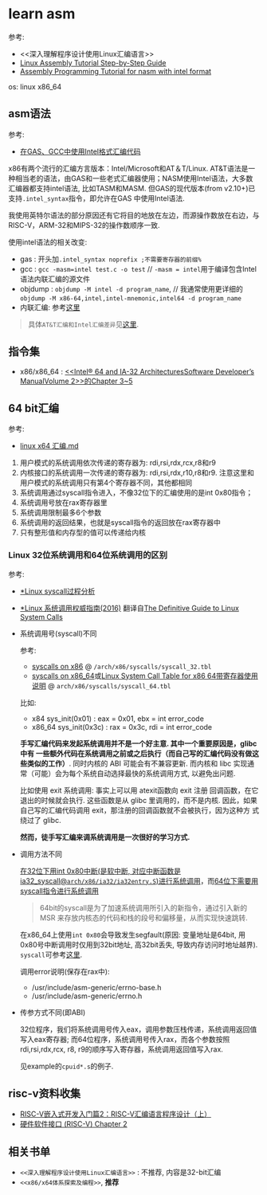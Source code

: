 # learn asm
参考:
- <<深入理解程序设计使用Linux汇编语言>>
- [Linux Assembly Tutorial Step-by-Step Guide](https://montcs.bloomu.edu/Information/LowLevel/Assembly/assembly-tutorial.html)
- [Assembly Programming Tutorial for nasm with intel format](https://www.tutorialspoint.com/assembly_programming/index.htm)

os: linux x86_64

## asm语法
参考:
- [在GAS、GCC中使用Intel格式汇编代码](https://tkxb.wordpress.com/2018/02/22/%E5%9C%A8gas%E3%80%81gcc%E4%B8%AD%E4%BD%BF%E7%94%A8intel%E6%A0%BC%E5%BC%8F%E6%B1%87%E7%BC%96%E4%BB%A3%E7%A0%81/)

x86有两个流行的汇编方言版本：Intel/Microsoft和AT＆T/Linux.
AT&T语法是一种相当老的语法，由GAS和一些老式汇编器使用；NASM使用Intel语法，大多数汇编器都支持intel语法, 比如TASM和MASM. 但GAS的现代版本(from v2.10+)已支持`.intel_syntax`指令，即允许在GAS 中使用Intel语法.

我使用英特尔语法的部分原因还有它将目的地放在左边，而源操作数放在右边，与RISC-V，ARM-32和MIPS-32的操作数顺序一致.

使用intel语法的相关改变:
- gas : 开头加`.intel_syntax noprefix ;不需要寄存器的前缀%`
- gcc : `gcc -masm=intel test.c -o test` // `-masm = intel`用于编译包含Intel语法内联汇编的源文件
- objdump : `objdump -M intel -d program_name`, // 我通常使用更详细的`objdump -M x86-64,intel,intel-mnemonic,intel64 -d program_name`
- 内联汇编: 参考[这里](https://tkxb.wordpress.com/2018/02/22/%E5%9C%A8gas%E3%80%81gcc%E4%B8%AD%E4%BD%BF%E7%94%A8intel%E6%A0%BC%E5%BC%8F%E6%B1%87%E7%BC%96%E4%BB%A3%E7%A0%81/)

> 具体`AT&T汇编和Intel汇编差异`见[这里](/base.md).

## 指令集
- x86/x86_64 : [<<Intel® 64 and IA-32 ArchitecturesSoftware Developer’s ManualVolume 2>>的Chapter 3~5](https://www.intel.com/content/dam/www/public/us/en/documents/manuals/64-ia-32-architectures-software-developer-instruction-set-reference-manual-325383.pdf)

## 64 bit汇编
参考:
- [linux x64 汇编.md](https://github.com/Byzero512/blog_data/blob/master/linux%20x64%20%E6%B1%87%E7%BC%96.md)

1. 用户模式的系统调用依次传递的寄存器为: rdi,rsi,rdx,rcx,r8和r9
1. 内核接口的系统调用一次传递的寄存器为: rdi,rsi,rdx,r10,r8和r9. 注意这里和用户模式的系统调用只有第4个寄存器不同，其他都相同
1. 系统调用通过syscall指令进入，不像32位下的汇编使用的是int 0x80指令；
1. 系统调用号放在rax寄存器里
1. 系统调用限制最多6个参数
1. 系统调用的返回结果，也就是syscall指令的返回放在rax寄存器中
1. 只有整形值和内存型的值可以传递给内核

### Linux 32位系统调用和64位系统调用的区别
参考:
- [*Linux syscall过程分析](https://cloud.tencent.com/developer/article/1492374)
- [*Linux 系统调用权威指南(2016)](http://arthurchiao.art/blog/system-call-definitive-guide-zh/) 翻译自[The Definitive Guide to Linux System Calls](https://blog.packagecloud.io/eng/2016/04/05/the-definitive-guide-to-linux-system-calls/)

- 系统调用号(syscall)不同

    参考:
    - [syscalls on x86](https://syscalls.kernelgrok.com/) @ `/arch/x86/syscalls/syscall_32.tbl`
    - [syscalls on x86_64](https://filippo.io/linux-syscall-table/)或[Linux System Call Table for x86 64带寄存器使用说明](http://blog.rchapman.org/posts/Linux_System_Call_Table_for_x86_64/) @ `arch/x86/syscalls/syscall_64.tbl`

    比如:
    - x84 sys_init(0x01) : eax = 0x01, ebx = int error_code
    - x86_64 sys_init(0x3c) : rax = 0x3c, rdi = int error_code

    **手写汇编代码来发起系统调用并不是一个好主意. 其中一个重要原因是，glibc 中有 一些额外代码在系统调用之前或之后执行（而自己写的汇编代码没有做这些类似的工作）**. 同时内核的 ABI 可能会有不兼容更新. 而内核和 libc 实现通常（可能）会为每个系统自动选择最快的系统调用方式, 以避免出问题.

    比如使用 exit 系统调用: 事实上可以用 atexit函数向 exit 注册 回调函数，在它退出的时候就会执行. 这些函数是从 glibc 里调用的，而不是内核. 因此，如果自己写的汇编代码调用 exit，那注册的回调函数就不会被执行，因为这种方 式绕过了 glibc.

    **然而，徒手写汇编来调系统调用是一次很好的学习方式.**
- 调用方法不同
    
    [在32位下用int 0x80中断(是软中断, 对应中断函数是ia32_syscall@`arch/x86/ia32/ia32entry.S`)进行系统调用](http://arthurchiao.art/blog/system-call-definitive-guide-zh/)，而[64位下需要用syscall指令进行系统调用](http://arthurchiao.art/blog/system-call-definitive-guide-zh/)

    > 64bit的syscall是为了加速系统调用所引入的新指令，通过引入新的 MSR 来存放内核态的代码和栈的段号和偏移量，从而实现快速跳转.

    在x86_64上使用`int 0x80`会导致发生segfault(原因: 变量地址是64bit, 用0x80号中断调用时仅用到32bit地址, 高32bit丢失, 导致内存访问时地址越界). `syscall`可参考[这里](https://stackoverflow.com/questions/12806584/what-is-better-int-0x80-or-syscall-in-32-bit-code-on-linux).

    调用error说明(保存在rax中):
    - /usr/include/asm-generic/errno-base.h
    - /usr/include/asm-generic/errno.h
- 传参方式不同(即ABI)

    32位程序，我们将系统调用号传入eax，调用参数压栈传递，系统调用返回值写入eax寄存器; 而64位程序，系统调用号传入rax，而各个参数按照rdi,rsi,rdx,rcx, r8, r9的顺序写入寄存器，系统调用返回值写入rax.

    见example的`cpuid*.s`的例子.

## risc-v资料收集
- [RISC-V嵌入式开发入门篇2：RISC-V汇编语言程序设计（上）](https://mp.weixin.qq.com/s/jyI-SSm_5Gg-KQyjKsIj5Q)
- [硬件软件接口 (RISC-V) Chapter 2](https://blog.csdn.net/weixin_41531090/article/details/87627866)

## 相关书单
- `<<深入理解程序设计使用Linux汇编语言>>` : 不推荐, 内容是32-bit汇编
- `<<x86/x64体系探索及编程>>`, **推荐**